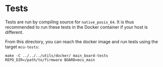 # Tests

Tests are run by compiling source for `native_posix_64`. It is thus recommended to run these tests in the Docker
container if your host is different.

From this directory, you can reach the docker image and run tests using the target `mcu-tests`:

```shell
make -C ../../../utils/docker/ main_board-tests REPO_DIR=/path/to/firmware BOARD=mcu_main
```
